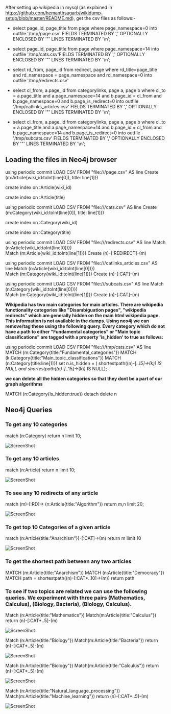 
After setting up wikipedia in mysql (as explained in https://github.com/hemanthsagarb/wikidump-setup/blob/master/README.md), get the csv files as follows:-

- select page_id, page_title from page where page_namespace=0 into  outfile '/tmp/page.csv' FIELDS TERMINATED BY ',' OPTIONALLY ENCLOSED BY '"'   LINES TERMINATED BY '\n';

- select page_id, page_title from page where page_namespace=14 into outfile '/tmp/cats.csv'FIELDS TERMINATED BY ',' OPTIONALLY ENCLOSED BY '"' LINES TERMINATED BY '\n';

- select rd_from, page_id from redirect, page where  rd_title=page_title and rd_namespace = page_namespace and  rd_namespace=0 into outfile '/tmp/redirects.csv'

- select cl_from, a.page_id from categorylinks, page a, page b where cl_to = a.page_title and a.page_namespace=14 and b.page_id = cl_from and b.page_namespace=0 and b.page_is_redirect=0 into outfile '/tmp/catlinks_articles.csv' FIELDS TERMINATED BY ',' OPTIONALLY ENCLOSED BY '"' LINES TERMINATED BY '\n';

- select cl_from, a.page_id from categorylinks, page a, page b where cl_to = a.page_title and a.page_namespace=14 and b.page_id = cl_from and b.page_namespace=14 and b.page_is_redirect=0 into outfile '/tmp/subcats.csv' FIELDS TERMINATED BY ',' OPTIONALLY ENCLOSED BY '"' LINES TERMINATED BY '\n';

## Loading the files in Neo4j browser

using periodic commit
LOAD CSV FROM "file:///page.csv" AS line 
Create (m:Article{wiki_id:toInt(line[0]), title: line[1]})  

create index on :Article(wiki_id)

create index on :Article(title)

using periodic commit
LOAD CSV FROM "file:///cats.csv" AS line 
Create (m:Category{wiki_id:toInt(line[0]), title: line[1]})  

create index on :Category(wiki_id)

create index on :Category(title)

using periodic commit
LOAD CSV FROM "file:///redirects.csv" AS line 
Match (n:Article{wiki_id:toInt(line[0])})  
Match (m:Article{wiki_id:toInt(line[1])})
Create (n)-[:REDIRECT]-(m)

using periodic commit
LOAD CSV FROM "file:///catlinks_articles.csv" AS line 
Match (n:Article{wiki_id:toInt(line[0])})  
Match (m:Category{wiki_id:toInt(line[1])})
Create (n)-[:CAT]-(m)

using periodic commit
LOAD CSV FROM "file:///subcats.csv" AS line 
Match (n:Category{wiki_id:toInt(line[0])})  
Match (m:Category{wiki_id:toInt(line[1])})
Create (n)-[:CAT]-(m)

**Wikipedia has two main categories for main articles. There are wikipedia functionality categories like "Disambiguation pages", "wikipedia redirects" which are generally hidden on the main html wikipedia page. This information is not available in the dumps. Using neo4j we can remove/tag these using the following query. Every category which do not have a path to either "Fundamental categories" or "Main topic classifications" are tagged with a property 'is_hidden' to true as follows:**

using periodic commit LOAD CSV FROM "file:///tmp/cats.csv" AS line MATCH (m:Category{title:"Fundamental_categories"}) MATCH (k:Category{title:"Main_topic_classifications"}) MATCH (n:Category{title:line[1]}) set n.is_hidden = ( shortestpath((n)-[*..15]->(k)) IS NULL and shortestpath((n)-[*..15]->(k)) IS NULL);

**we can delete all the hidden categories so that they dont be a part of our graph algorithms**

MATCH (n:Category{is_hidden:true}) detach delete n



## Neo4j Queries

### To get any 10 categories 

match (n:Category) return n limit 10;

![ScreenShot](https://raw.github.com/hemanthsagarb/wikidump-setup/master/images/any_10_cats.png)



### To get any 10 articles 

match (n:Article) return n limit 10;

![ScreenShot](https://raw.github.com/hemanthsagarb/wikidump-setup/master/images/any_10_articles.png)


### To see any 10 redirects of any article

match (m)-[:RD]-> (n:Article{title:"Algorithm"}) return m,n limit 20;

![ScreenShot](https://raw.github.com/hemanthsagarb/wikidump-setup/master/images/any_redirects.png)


### To get top 10 Categories of a given article

match (n:Article{title:"Anarchism"})-[:CAT]->(m) return m limit 10

![ScreenShot](https://raw.github.com/hemanthsagarb/wikidump-setup/master/images/anarchism_categories.png)

### To get the shortest path between any two articles

MATCH (m:Article{title:"Anarchism"})
MATCH (n:Article{title:"Democracy"})
MATCH path = shortestpath((n)-[:CAT*..10]->(m)) return path


### To see if two topics are related we can use the following queries. We experiment with three pairs (Mathematics, Calculus), (Biology, Bacteria), (Biology, Calculus). 

Match (n:Article{title:"Mathematics"}) Match(m:Article{title:"Calculus"}) return (n)-[:CAT*..5]-(m)

![ScreenShot](https://raw.github.com/hemanthsagarb/wikidump-setup/master/images/calc_mathematics.png)


Match (n:Article{title:"Biology"}) Match(m:Article{title:"Bacteria"}) return (n)-[:CAT*..5]-(m)

![ScreenShot](https://raw.github.com/hemanthsagarb/wikidump-setup/master/images/biology_bacteria.png)


Match (n:Article{title:"Biology"}) Match(m:Article{title:"Calculus"}) return (n)-[:CAT*..5]-(m)

![ScreenShot](https://raw.github.com/hemanthsagarb/wikidump-setup/master/images/calc_biology.png)

Match (n:Article{title:"Natural_language_processing"}) Match(m:Article{title:"Machine_learning"}) return (n)-[:CAT*..5]-(m)

![ScreenShot](https://raw.github.com/hemanthsagarb/wikidump-setup/master/images/nlp_ml.png)
